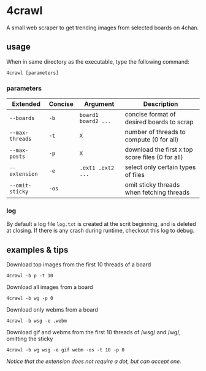 # 4crawl

A small web scraper to get trending images from selected boards on 4chan.

## usage

When in same directory as the executable, type the following command:

    4crawl [parameters]

### parameters

Extended | Concise | Argument | Description
------------------ | ----------------- | -------- | -----------
`--boards` | `-b` | `board1 board2 ...` | concise format of desired boards to scrap
`--max-threads` | `-t` | `X` | number of threads to compute (0 for all)
`--max-posts` | `-p` | `X` | download the first `X` top score files (0 for all)
`--extension` | `-e` | `.ext1 .ext2 ...` | select only certain types of files
`--omit-sticky` | `-os` | | omit sticky threads when fetching threads

### log

By default a log file `log.txt` is created at the scrit beginning, and is deleted at closing.
If there is any crash during runtime, checkout this log to debug.

## examples & tips

Download top images from the first 10 threads of a board

    4crawl -b p -t 10

Download all images from a board

    4crawl -b wg -p 0

Download only webms from a board

    4crawl -b wsg -e .webm

Download gif and webms from the first 10 threads of /wsg/ and /wg/, omitting the sticky

    4crawl -b wg wsg -e gif webm -os -t 10 -p 0

_Notice that the extension does not require a dot, but can accept one._